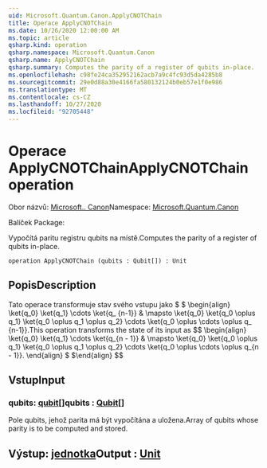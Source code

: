 ```yaml
---
uid: Microsoft.Quantum.Canon.ApplyCNOTChain
title: Operace ApplyCNOTChain
ms.date: 10/26/2020 12:00:00 AM
ms.topic: article
qsharp.kind: operation
qsharp.namespace: Microsoft.Quantum.Canon
qsharp.name: ApplyCNOTChain
qsharp.summary: Computes the parity of a register of qubits in-place.
ms.openlocfilehash: c98fe24ca352952162acb7a9c4fc93d5da4285b8
ms.sourcegitcommit: 29e0d88a30e4166fa580132124b0eb57e1f0e986
ms.translationtype: MT
ms.contentlocale: cs-CZ
ms.lasthandoff: 10/27/2020
ms.locfileid: "92705448"
---
```

# <a name="applycnotchain-operation"></a><span data-ttu-id="ce27b-102">Operace ApplyCNOTChain</span><span class="sxs-lookup"><span data-stu-id="ce27b-102">ApplyCNOTChain operation</span></span>

<span data-ttu-id="ce27b-103">Obor názvů: [Microsoft.. Canon](xref:Microsoft.Quantum.Canon)</span><span class="sxs-lookup"><span data-stu-id="ce27b-103">Namespace: [Microsoft.Quantum.Canon](xref:Microsoft.Quantum.Canon)</span></span>

<span data-ttu-id="ce27b-104">Balíček [](https://nuget.org/packages/)</span><span class="sxs-lookup"><span data-stu-id="ce27b-104">Package: [](https://nuget.org/packages/)</span></span>


<span data-ttu-id="ce27b-105">Vypočítá paritu registru qubits na místě.</span><span class="sxs-lookup"><span data-stu-id="ce27b-105">Computes the parity of a register of qubits in-place.</span></span>

```qsharp
operation ApplyCNOTChain (qubits : Qubit[]) : Unit
```


## <a name="description"></a><span data-ttu-id="ce27b-106">Popis</span><span class="sxs-lookup"><span data-stu-id="ce27b-106">Description</span></span>

<span data-ttu-id="ce27b-107">Tato operace transformuje stav svého vstupu jako $ $ \begin{align} \ket{q_0} \ket{q_1} \cdots \ket{q_ {n-1}} & \mapsto \ket{q_0} \ket{q_0 \oplus q_1} \ket{q_0 \oplus q_1 \oplus q_2} \cdots \ket{q_0 \oplus \cdots \oplus q_ {n-1}}.</span><span class="sxs-lookup"><span data-stu-id="ce27b-107">This operation transforms the state of its input as $$ \begin{align} \ket{q_0} \ket{q_1} \cdots \ket{q_{n - 1}} & \mapsto \ket{q_0} \ket{q_0 \oplus q_1} \ket{q_0 \oplus q_1 \oplus q_2} \cdots \ket{q_0 \oplus \cdots \oplus q_{n - 1}}.</span></span>
<span data-ttu-id="ce27b-108">\end{align} $ $</span><span class="sxs-lookup"><span data-stu-id="ce27b-108">\end{align} $$</span></span>

## <a name="input"></a><span data-ttu-id="ce27b-109">Vstup</span><span class="sxs-lookup"><span data-stu-id="ce27b-109">Input</span></span>

### <a name="qubits--qubit"></a><span data-ttu-id="ce27b-110">qubits: [qubit](xref:microsoft.quantum.lang-ref.qubit)[]</span><span class="sxs-lookup"><span data-stu-id="ce27b-110">qubits : [Qubit](xref:microsoft.quantum.lang-ref.qubit)[]</span></span>

<span data-ttu-id="ce27b-111">Pole qubits, jehož parita má být vypočítána a uložena.</span><span class="sxs-lookup"><span data-stu-id="ce27b-111">Array of qubits whose parity is to be computed and stored.</span></span>



## <a name="output--unit"></a><span data-ttu-id="ce27b-112">Výstup: [jednotka](xref:microsoft.quantum.lang-ref.unit)</span><span class="sxs-lookup"><span data-stu-id="ce27b-112">Output : [Unit](xref:microsoft.quantum.lang-ref.unit)</span></span>

